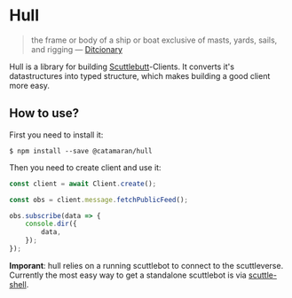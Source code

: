 # Hull

> the frame or body of a ship or boat exclusive of masts, yards, sails, and
> rigging — [Ditcionary](https://www.merriam-webster.com/dictionary/hull)


Hull is a library for building [Scuttlebutt]()-Clients. It converts it's
datastructures into typed structure, which makes building a good client more
easy.

## How to use?

First you need to install it:

``` shell
$ npm install --save @catamaran/hull
```

Then you need to create client and use it:

``` typescript
const client = await Client.create();

const obs = client.message.fetchPublicFeed();

obs.subscribe(data => {
    console.dir({
        data,
    });
});
```

**Imporant**: hull relies on a running scuttlebot to connect to the
scuttleverse. Currently the most easy way to get a standalone scuttlebot is via
[scuttle-shell](https://github.com/ssbc/scuttle-shell).
